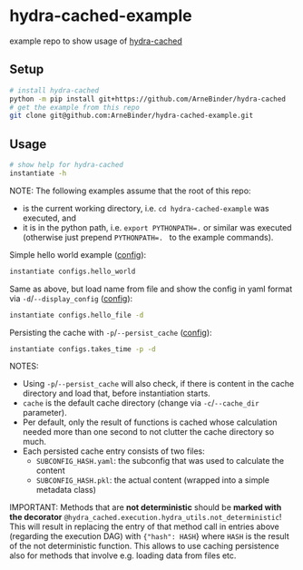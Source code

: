 # hydra-cached-example
example repo to show usage of [hydra-cached](https://github.com/ArneBinder/hydra-cached)

## Setup

```bash
# install hydra-cached
python -m pip install git+https://github.com/ArneBinder/hydra-cached
# get the example from this repo
git clone git@github.com:ArneBinder/hydra-cached-example.git
```

## Usage
```bash
# show help for hydra-cached
instantiate -h
```
NOTE: The following examples assume that the root of this repo:
* is the current working directory, i.e. `cd hydra-cached-example` was executed, and
* it is in the python path, i.e. `export PYTHONPATH=.` or similar was executed (otherwise just prepend `PYTHONPATH=. ` 
  to the example commands).

Simple hello world example ([config](configs/hello_world.py)):
```bash
instantiate configs.hello_world
```

Same as above, but load name from file and show the config in yaml format via `-d`/`--display_config` ([config](configs/hello_file.py)):
```bash
instantiate configs.hello_file -d
```

Persisting the cache with `-p`/`--persist_cache` ([config](configs/takes_time.py)):
```bash
instantiate configs.takes_time -p -d
```
NOTES: 
 * Using `-p`/`--persist_cache` will also check, if there is content in the cache directory and load that, before instantiation starts.
 * `cache` is the default cache directory (change via `-c`/`--cache_dir` parameter).
 * Per default, only the result of functions is cached whose calculation needed more than one second to not clutter the cache directory so much. 
 * Each persisted cache entry consists of two files:
   * `SUBCONFIG_HASH.yaml`: the subconfig that was used to calculate the content
   * `SUBCONFIG_HASH.pkl`: the actual content (wrapped into a simple metadata class)
 
IMPORTANT: Methods that are **not deterministic** should be **marked with the decorator** 
`@hydra_cached.execution.hydra_utils.not_deterministic`! This will result in replacing the entry of that method call 
in entries above (regarding the execution DAG) with `{"hash": HASH`} where `HASH` is the result of the not 
deterministic function. This allows to use caching persistence also for methods that involve e.g. loading data from files etc.
